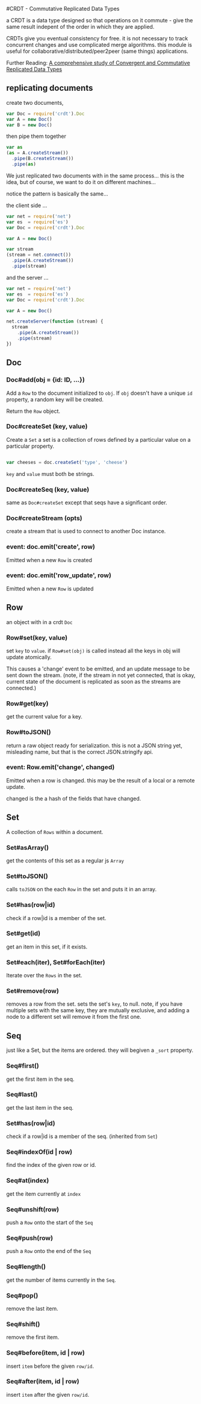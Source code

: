 #CRDT - Commutative Replicated Data Types

a CRDT is a data type designed so that operations on it commute - give the same result
indepent of the order in which they are applied.

CRDTs give you eventual consistency for free. it is not necessary to track concurrent changes
and use complicated merge algorithms. this module is useful for collaborative/distributed/peer2peer (same things)
applications.

Further Reading: [A comprehensive study of
Convergent and Commutative Replicated Data Types
](http://hal.upmc.fr/docs/00/55/55/88/PDF/techreport.pdf)


## replicating documents

create two documents,

``` js
var Doc = require('crdt').Doc
var A = new Doc()
var B = new Doc()
```

then pipe them together

``` js
var as
(as = A.createStream())
  .pipe(B.createStream())
  .pipe(as)
```

We just replicated two documents with in the same process...
this is the idea, but of course, we want to do it on different machines...

notice the pattern is basically the same...  

the client side ...

``` js
var net = require('net')
var es  = require('es')
var Doc = require('crdt').Doc

var A = new Doc()

var stream
(stream = net.connect())
  .pipe(A.createStream())
  .pipe(stream)
```

and the server ...

``` js
var net = require('net')
var es  = require('es')
var Doc = require('crdt').Doc

var A = new Doc()

net.createServer(function (stream) {
  stream
    .pipe(A.createStream())
    .pipe(stream)
})
```

## Doc

### Doc#add(obj = {id: ID, ...})

Add a `Row` to the document initialized to `obj`.
If `obj` doesn't have a unique `id` property, a random key will be created.

Return the `Row` object.

### Doc#createSet (key, value)

Create a `Set` a set is a collection of rows defined by a particular
value on a particular property.

``` js

var cheeses = doc.createSet('type', 'cheese')

```

`key` and `value` must both be strings.


### Doc#createSeq (key, value)

same as `Doc#createSet` except that seqs have a significant order.

### Doc#createStream (opts)

create a stream that is used to connect to another Doc instance.

### event: doc.emit('create', row)

Emitted when a new `Row` is created

### event: doc.emit('row_update', row)

Emitted when a new `Row` is updated

## Row

an object with in a crdt `Doc`

### Row#set(key, value)

set `key` to `value`. if `Row#set(obj)` is called instead
all the keys in obj will update atomically.

This causes a 'change' event to be emitted, and an update message 
to be sent down the stream. (note, if the stream in not yet connected, 
that is okay, current state of the document is replicated as soon as the
streams are connected.)

### Row#get(key)

get the current value for a key.

### Row#toJSON()

return a raw object ready for serialization. 
this is not a JSON string yet, misleading name,
but that is the correct JSON.stringify api.

### event: Row.emit('change', changed)

Emitted when a row is changed. this may be the result of a local or a 
remote update.

changed is the a hash of the fields that have changed.

## Set

A collection of `Rows` within a document.

### Set#asArray()

get the contents of this set as a regular js `Array`

### Set#toJSON()

calls `toJSON` on the each `Row` in the set and puts it in an array.

### Set#has(row|id)

check if a row|id is a member of the set.

### Set#get(id)

get an item in this set, if it exists.

### Set#each(iter), Set#forEach(iter)

Iterate over the `Rows` in the set.

### Set#remove(row)

removes a row from the set. sets the set's `key`, to null.
note, if you have multiple sets with the same key, they are mutually exclusive,
and adding a node to a different set will remove it from the first one.

## Seq

just like a Set, but the items are ordered.
they will begiven a `_sort` property.

### Seq#first()

get the first item in the seq.

### Seq#last()

get the last item in the seq.

### Set#has(row|id)

check if a row|id is a member of the seq. (inherited from `Set`)

### Seq#indexOf(id | row)

find the index of the given row or id.

### Seq#at(index)

get the item currently at `index`

### Seq#unshift(row)

push a `Row` onto the start of the `Seq`

### Seq#push(row)

push a `Row` onto the end of the `Seq`

### Seq#length()

get the number of items currently in the `Seq`.

### Seq#pop()

remove the last item.

### Seq#shift()

remove the first item.

### Seq#before(item, id | row)

insert `item` before the given `row/id`.

### Seq#after(item, id | row)

insert `item` after the given `row/id`.

